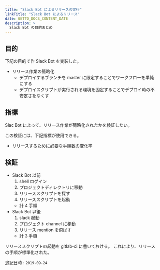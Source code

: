 ```yaml
---
title: "Slack Bot によるリリースの実行"
linkTitle: "Slack Bot によるリリース"
date: GETTO_DOCS_CONTENT_DATE
description: >
  Slack Bot の目的まとめ
---
```


## 目的

下記の目的で作 Slack Bot を実装した。

- リリース作業の簡略化
  - デプロイするブランチを master に限定することでワークフローを単純にする
  - デプロイスクリプトが実行される環境を固定することでデプロイ時の不安定さをなくす


## 指標

Slac Bot によって、リリース作業が簡略化されたかを検証したい。

この検証には、下記指標が使用できる。

- リリースするために必要な手順数の変化率


## 検証

- Slack Bot 以前
  1. shell ログイン
  1. プロジェクトディレクトリに移動
  1. リリーススクリプトを探す
  1. リリーススクリプトを起動
  - 計 4 手順
- Slack Bot 以後
  1. slack 起動
  1. プロジェクト channel に移動
  1. リリース mention を飛ばす
  - 計 3 手順

リリーススクリプトの起動を gitlab-ci に書いておける。
これにより、リリースの手順が標準化された。

追記日時 : `2019-09-24`
